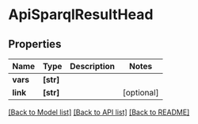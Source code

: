 # ApiSparqlResultHead


## Properties
Name | Type | Description | Notes
------------ | ------------- | ------------- | -------------
**vars** | **[str]** |  | 
**link** | **[str]** |  | [optional] 

[[Back to Model list]](../README.md#documentation-for-models) [[Back to API list]](../README.md#documentation-for-api-endpoints) [[Back to README]](../README.md)


